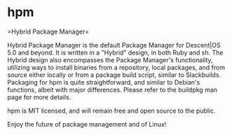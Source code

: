 hpm
====

=Hybrid Package Manager=


Hybrid Package Manager is the default Package Manager for Descent|OS 5.0 and beyond. It is written in a "Hybrid" design, in both Ruby and sh.
The Hybrid design also encompasses the Package Manager's functionality, utilizing ways to install binaries from a repository, local packages, and from source either locally or from a package build script, similar to Slackbuilds.
Packaging for hpm is quite straightforward, and similar to Debian's functions, albeit with major differences. Please refer to the buildpkg man page for more details.

hpm is MIT licensed, and will remain free and open source to the public.


Enjoy the future of package management and of Linux!
